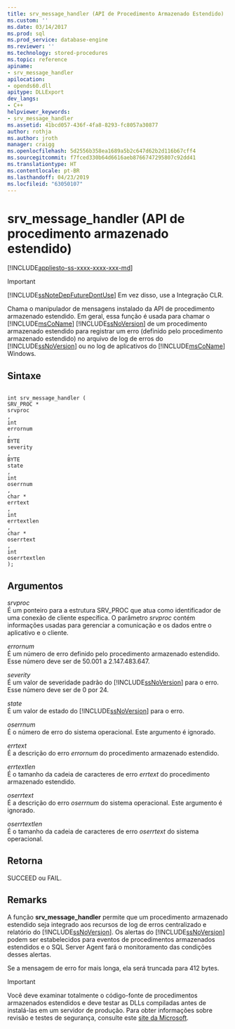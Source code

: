```yaml
---
title: srv_message_handler (API de Procedimento Armazenado Estendido) | Microsoft Docs
ms.custom: ''
ms.date: 03/14/2017
ms.prod: sql
ms.prod_service: database-engine
ms.reviewer: ''
ms.technology: stored-procedures
ms.topic: reference
apiname:
- srv_message_handler
apilocation:
- opends60.dll
apitype: DLLExport
dev_langs:
- C++
helpviewer_keywords:
- srv_message_handler
ms.assetid: 41bcd057-436f-4fa8-8293-fc8057a30877
author: rothja
ms.author: jroth
manager: craigg
ms.openlocfilehash: 5d2556b358ea1689a5b2c647d62b2d116b67cff4
ms.sourcegitcommit: f7fced330b64d6616aeb8766747295807c92dd41
ms.translationtype: HT
ms.contentlocale: pt-BR
ms.lasthandoff: 04/23/2019
ms.locfileid: "63050107"
---
```

# <a name="srvmessagehandler-extended-stored-procedure-api"></a>srv_message_handler (API de procedimento armazenado estendido)
[!INCLUDE[appliesto-ss-xxxx-xxxx-xxx-md](../../includes/appliesto-ss-xxxx-xxxx-xxx-md.md)]
    
> [!IMPORTANT]  
>  [!INCLUDE[ssNoteDepFutureDontUse](../../includes/ssnotedepfuturedontuse-md.md)] Em vez disso, use a Integração CLR.  
  
 Chama o manipulador de mensagens instalado da API de procedimento armazenado estendido. Em geral, essa função é usada para chamar o [!INCLUDE[msCoName](../../includes/msconame-md.md)] [!INCLUDE[ssNoVersion](../../includes/ssnoversion-md.md)] de um procedimento armazenado estendido para registrar um erro (definido pelo procedimento armazenado estendido) no arquivo de log de erros do [!INCLUDE[ssNoVersion](../../includes/ssnoversion-md.md)] ou no log de aplicativos do [!INCLUDE[msCoName](../../includes/msconame-md.md)] Windows.  
  
## <a name="syntax"></a>Sintaxe  
  
```  
  
int srv_message_handler (  
SRV_PROC *  
srvproc  
,  
int  
errornum  
,  
BYTE   
severity  
,  
BYTE  
state  
,  
int  
oserrnum  
,  
char *  
errtext  
,  
int  
errtextlen  
,  
char *  
oserrtext  
,  
int  
oserrtextlen  
);  
```  
  
## <a name="arguments"></a>Argumentos  
 *srvproc*  
 É um ponteiro para a estrutura SRV_PROC que atua como identificador de uma conexão de cliente específica. O parâmetro *srvproc* contém informações usadas para gerenciar a comunicação e os dados entre o aplicativo e o cliente.  
  
 *errornum*  
 É um número de erro definido pelo procedimento armazenado estendido. Esse número deve ser de 50.001 a 2.147.483.647.  
  
 *severity*  
 É um valor de severidade padrão do [!INCLUDE[ssNoVersion](../../includes/ssnoversion-md.md)] para o erro. Esse número deve ser de 0 por 24.  
  
 *state*  
 É um valor de estado do [!INCLUDE[ssNoVersion](../../includes/ssnoversion-md.md)] para o erro.  
  
 *oserrnum*  
 É o número de erro do sistema operacional. Este argumento é ignorado.  
  
 *errtext*  
 É a descrição do erro *errornum* do procedimento armazenado estendido.  
  
 *errtextlen*  
 É o tamanho da cadeia de caracteres de erro *errtext* do procedimento armazenado estendido.  
  
 *oserrtext*  
 É a descrição do erro *oserrnum* do sistema operacional. Este argumento é ignorado.  
  
 *oserrtextlen*  
 É o tamanho da cadeia de caracteres de erro *oserrtext* do sistema operacional.  
  
## <a name="returns"></a>Retorna  
 SUCCEED ou FAIL.  
  
## <a name="remarks"></a>Remarks  
 A função **srv_message_handler** permite que um procedimento armazenado estendido seja integrado aos recursos de log de erros centralizado e relatório do [!INCLUDE[ssNoVersion](../../includes/ssnoversion-md.md)]. Os alertas do [!INCLUDE[ssNoVersion](../../includes/ssnoversion-md.md)] podem ser estabelecidos para eventos de procedimentos armazenados estendidos e o SQL Server Agent fará o monitoramento das condições desses alertas.  
  
 Se a mensagem de erro for mais longa, ela será truncada para 412 bytes.  
  
> [!IMPORTANT]  
>  Você deve examinar totalmente o código-fonte de procedimentos armazenados estendidos e deve testar as DLLs compiladas antes de instalá-las em um servidor de produção. Para obter informações sobre revisão e testes de segurança, consulte este [site da Microsoft](https://msdn.microsoft.com/security/).  
  
  
